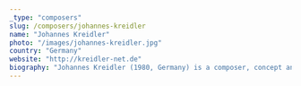 ```yaml
---
_type: "composers"
slug: /composers/johannes-kreidler
name: "Johannes Kreidler"
photo: "/images/johannes-kreidler.jpg"
country: "Germany"
website: "http://kreidler-net.de"
biography: "Johannes Kreidler (1980, Germany) is a composer, concept and media artist. From 2000 to 2006 he studied composition, electronic music and music theory at the Hochschule für Musik in Freiburg/Germany and at the Koninklijk Conservatorium The Hague, among others with Mathias Spahlinger and Orm Finnendahl. In 2012, he was awarded the Kranichsteiner Musikpreis. Currently he is teaching as professor for multi media composition at the Hochschule für Musik und Theater Hamburg. Kreidler’s works have been featured at numerous international music festivals, including Donaueschinger Musiktage, Wittener Tage für neue Kammermusik, Darmstädter Ferienkurse, Ultraschall Berlin, MaerzMusik Berlin, Eclat Stuttgart, Warsaw Autumn, Ultima Oslo, Musica Strasbourg, Gaudeamus Muziekweek in Utrecht, Huddersfield Contemporary Music Festival and Venice Biennale."
---
```


